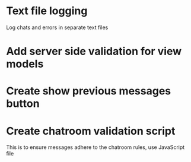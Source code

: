 ﻿# Text file logging

Log chats and errors in separate text files

# Add server side validation for view models

# Create show previous messages button

# Create chatroom validation script

This is to ensure messages adhere to the chatroom rules, use JavaScript file